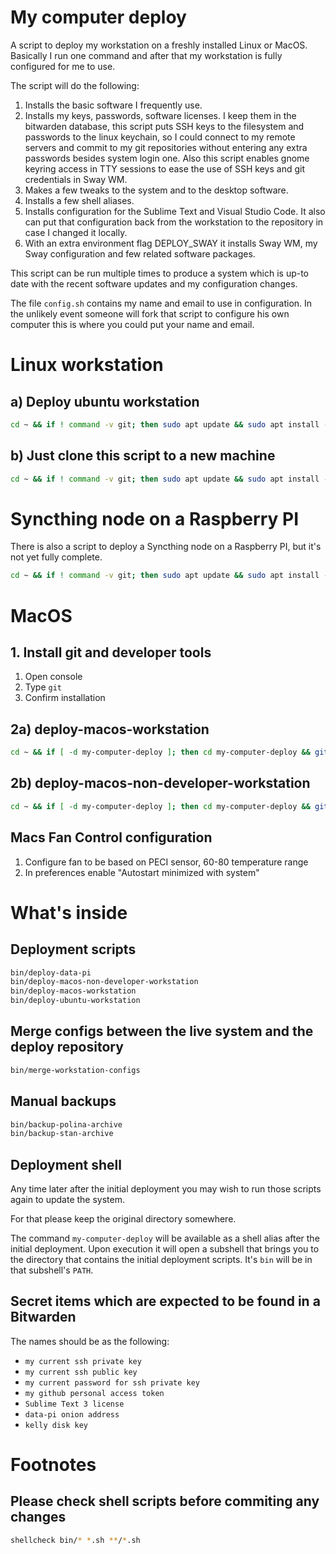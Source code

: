 # My computer deploy

A script to deploy my workstation on a freshly installed Linux or MacOS. Basically I run one command and after that my workstation is fully configured for me to use.

The script will do the following:

1. Installs the basic software I frequently use.
2. Installs my keys, passwords, software licenses. I keep them in the bitwarden database, this script puts SSH keys to the filesystem and passwords to the linux keychain, so I could connect to my remote servers and commit to my git repositories without entering any extra passwords besides system login one. Also this script enables gnome keyring access in TTY sessions to ease the use of SSH keys and git credentials in Sway WM.
3. Makes a few tweaks to the system and to the desktop software.
4. Installs a few shell aliases.
5. Installs configuration for the Sublime Text and Visual Studio Code. It also can put that configuration back from the workstation to the repository in case I changed it locally.
6. With an extra environment flag DEPLOY_SWAY it installs Sway WM, my Sway configuration and few related software packages.

This script can be run multiple times to produce a system which is up-to date with the recent software updates and my configuration changes.

The file ``config.sh`` contains my name and email to use in configuration. In the unlikely event someone will fork that script to configure his own computer this is where you could put your name and email.

# Linux workstation

## a) Deploy ubuntu workstation
```sh
cd ~ && if ! command -v git; then sudo apt update && sudo apt install -y git; fi && if [ -d my-computer-deploy ]; then cd my-computer-deploy && git pull; else git clone https://github.com/senotrusov/my-computer-deploy.git && cd my-computer-deploy; fi && bin/deploy-ubuntu-workstation
```

## b) Just clone this script to a new machine
```sh
cd ~ && if ! command -v git; then sudo apt update && sudo apt install -y git; fi && if [ -d my-computer-deploy ]; then cd my-computer-deploy && git pull; else git clone https://github.com/senotrusov/my-computer-deploy.git && cd my-computer-deploy; fi && ls -1 bin/*
```

# Syncthing node on a Raspberry PI

There is also a script to deploy a Syncthing node on a Raspberry PI, but it's not yet fully complete.

```sh
cd ~ && if ! command -v git; then sudo apt update && sudo apt install -y git; fi && if [ -d my-computer-deploy ]; then cd my-computer-deploy && git pull; else git clone https://github.com/senotrusov/my-computer-deploy.git && cd my-computer-deploy; fi && bin/deploy-data-pi
```

# MacOS

## 1. Install git and developer tools

1. Open console
2. Type ``git``
3. Confirm installation

## 2a) deploy-macos-workstation
```sh
cd ~ && if [ -d my-computer-deploy ]; then cd my-computer-deploy && git pull; else git clone https://github.com/senotrusov/my-computer-deploy.git && cd my-computer-deploy; fi && bin/deploy-macos-workstation
```

## 2b) deploy-macos-non-developer-workstation
```sh
cd ~ && if [ -d my-computer-deploy ]; then cd my-computer-deploy && git pull; else git clone https://github.com/senotrusov/my-computer-deploy.git && cd my-computer-deploy; fi && bin/deploy-macos-non-developer-workstation
```

## Macs Fan Control configuration

1. Configure fan to be based on PECI sensor, 60-80 temperature range
2. In preferences enable "Autostart minimized with system"

# What's inside

## Deployment scripts
```sh
bin/deploy-data-pi
bin/deploy-macos-non-developer-workstation
bin/deploy-macos-workstation
bin/deploy-ubuntu-workstation
```


## Merge configs between the live system and the deploy repository
```sh
bin/merge-workstation-configs
```


## Manual backups
```sh
bin/backup-polina-archive
bin/backup-stan-archive
```


## Deployment shell

Any time later after the initial deployment you may wish to run those scripts again to update the system.

For that please keep the original directory somewhere.

The command ``my-computer-deploy`` will be available as a shell alias after the initial deployment. Upon execution it will open a subshell that brings you to the directory that contains the initial deployment scripts. It's ``bin`` will be in that subshell's ``PATH``.


## Secret items which are expected to be found in a Bitwarden

The names should be as the following:

* ``my current ssh private key``  
* ``my current ssh public key``  
* ``my current password for ssh private key``  
* ``my github personal access token``  
* ``Sublime Text 3 license``  
* ``data-pi onion address``  
* ``kelly disk key``  

# Footnotes

## Please check shell scripts before commiting any changes
```sh
shellcheck bin/* *.sh **/*.sh
```
